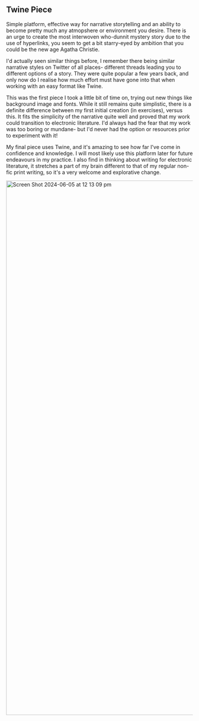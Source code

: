 <h2>Twine Piece</h2>

<body>Simple platform, effective way for narrative storytelling and an ability to become 
pretty much any atmopshere or environment you desire. There is an urge to create the most
interwoven who-dunnit mystery story due to the use of hyperlinks, you seem to get a bit starry-eyed by
ambition that you could be the new age Agatha Christie. 

I'd actually seen similar things before, I remember there being similar narrative styles on Twitter of all places- different threads leading you to different options of a story. They were quite popular a few years back, and only now do I realise how 
much effort must have gone into that when working with an easy format like Twine. 

This was the first piece I took a little bit of time on, trying out new things like background image and fonts. While
it still remains quite simplistic, there is a definite difference between my first initial creation (in exercises), versus this.
It fits the simplicity of the narrative quite well and proved that my work could transition to electronic literature.
I'd always had the fear that my work was too boring or mundane- but I'd never had the option
or resources prior to experiment with it!

My final piece uses Twine, and it's amazing to see how far I've come in confidence and knowledge. I will most 
likely use this platform later for future endeavours in my practice. I also find
in thinking about writing for electronic literature, it stretches a part of my brain different
to that of my regular non-fic print writing, so it's a very welcome and explorative change.</body>

<img width="1440" alt="Screen Shot 2024-06-05 at 12 13 09 pm" src="https://github.com/tannacat/digital-writing/assets/162094556/1fc8bed0-e726-4418-902c-ef22b0942ce4">
